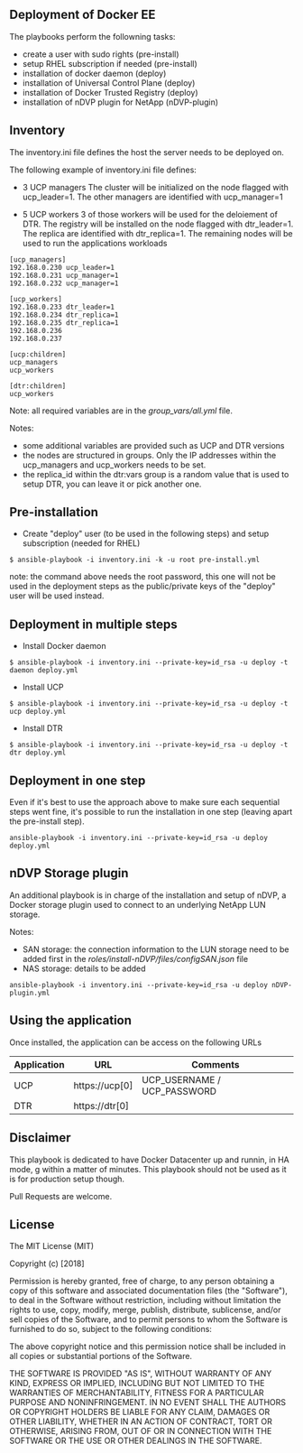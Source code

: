 Deployment of Docker EE
-------------------------------

The playbooks perform the followning tasks:

* create a user with sudo rights (pre-install)
* setup RHEL subscription if needed (pre-install) 
* installation of docker daemon (deploy)
* installation of Universal Control Plane (deploy)
* installation of Docker Trusted Registry (deploy)
* installation of nDVP plugin for NetApp (nDVP-plugin)

Inventory
---------

The inventory.ini file defines the host the server needs to be deployed on.

The following example of inventory.ini file defines:

- 3 UCP managers
  The cluster will be initialized on the node flagged with ucp_leader=1.
  The other managers are identified with ucp_manager=1

- 5 UCP workers
  3 of those workers will be used for the deloiement of DTR.
  The registry will be installed on the node flagged with dtr_leader=1. The replica are identified with dtr_replica=1.
  The remaining nodes will be used to run the applications workloads

```
[ucp_managers]
192.168.0.230 ucp_leader=1
192.168.0.231 ucp_manager=1
192.168.0.232 ucp_manager=1

[ucp_workers]
192.168.0.233 dtr_leader=1
192.168.0.234 dtr_replica=1
192.168.0.235 dtr_replica=1
192.168.0.236
192.168.0.237

[ucp:children]
ucp_managers
ucp_workers

[dtr:children]
ucp_workers
```

Note: all required variables are in the *group_vars/all.yml* file.

Notes:
- some additional variables are provided such as UCP and DTR versions
- the nodes are structured in groups. Only the IP addresses within the ucp_managers and ucp_workers needs to be set.
- the replica_id within the dtr:vars group is a random value that is used to setup DTR, you can leave it or pick another one.


Pre-installation
----------------

* Create "deploy" user (to be used in the following steps) and setup subscription (needed for RHEL)

```
$ ansible-playbook -i inventory.ini -k -u root pre-install.yml
```

note: the command above needs the root password, this one will not be used in the deployment steps as the public/private keys of the "deploy" user will be used instead.

Deployment in multiple steps
----------------------------

* Install Docker daemon

```
$ ansible-playbook -i inventory.ini --private-key=id_rsa -u deploy -t daemon deploy.yml
```

* Install UCP

```
$ ansible-playbook -i inventory.ini --private-key=id_rsa -u deploy -t ucp deploy.yml
```

* Install DTR

```
$ ansible-playbook -i inventory.ini --private-key=id_rsa -u deploy -t dtr deploy.yml
```

Deployment in one step
----------------------

Even if it's best to use the approach above to make sure each sequential steps went fine, it's possible to run the installation in one step (leaving apart the pre-install step).

```
ansible-playbook -i inventory.ini --private-key=id_rsa -u deploy deploy.yml
```

nDVP Storage plugin
-------------------

An additional playbook is in charge of the installation and setup of nDVP, a Docker storage plugin used to connect to an underlying NetApp LUN storage.

Notes: 
- SAN storage: the connection information to the LUN storage need to be added first in the *roles/install-nDVP/files/configSAN.json* file
- NAS storage: details to be added

```
ansible-playbook -i inventory.ini --private-key=id_rsa -u deploy nDVP-plugin.yml
```

Using the application
---------------------

Once installed, the application can be access on the following URLs

Application | URL | Comments
------------| --- | --------
UCP         | https://ucp[0] | UCP_USERNAME / UCP_PASSWORD
DTR         | https://dtr[0] |

Disclaimer
----------

This playbook is dedicated to have Docker Datacenter up and runnin, in HA mode, g within a matter of minutes.
This playbook should not be used as it is for production setup though.

Pull Requests are welcome.

License
-------

The MIT License (MIT)

Copyright (c) [2018]

Permission is hereby granted, free of charge, to any person obtaining a copy
of this software and associated documentation files (the "Software"), to deal
in the Software without restriction, including without limitation the rights
to use, copy, modify, merge, publish, distribute, sublicense, and/or sell
copies of the Software, and to permit persons to whom the Software is
furnished to do so, subject to the following conditions:

The above copyright notice and this permission notice shall be included in all
copies or substantial portions of the Software.

THE SOFTWARE IS PROVIDED "AS IS", WITHOUT WARRANTY OF ANY KIND, EXPRESS OR
IMPLIED, INCLUDING BUT NOT LIMITED TO THE WARRANTIES OF MERCHANTABILITY,
FITNESS FOR A PARTICULAR PURPOSE AND NONINFRINGEMENT. IN NO EVENT SHALL THE
AUTHORS OR COPYRIGHT HOLDERS BE LIABLE FOR ANY CLAIM, DAMAGES OR OTHER
LIABILITY, WHETHER IN AN ACTION OF CONTRACT, TORT OR OTHERWISE, ARISING FROM,
OUT OF OR IN CONNECTION WITH THE SOFTWARE OR THE USE OR OTHER DEALINGS IN THE
SOFTWARE.
